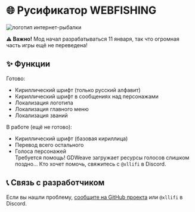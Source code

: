 # 🌐 Русификатор WEBFISHING

![логотип интернет-рыбалки](https://i.ibb.co/vDbgMz5/logo2.png)

**⚠️ Важно!** Мод начал разрабатываться 11 января, так что огромная часть игры ещё не переведена!

## ✨ Функции

Готово:

- Кириллический шрифт (только русский алфавит)
- Кириллический шрифт в сообщениях над персонажами
- Локализация логотипа
- Локализация главного меню
- Локализация званий

В работе (ещё не готово):

- Кириллический шрифт (базовая кириллица)
- Перевод всего остального
- Голоса персонажей  
  Требуется помощь! GDWeave загружает ресурсы голосов слишком поздно... Кто хочет помочь, свяжитесь с `@xllifi` в Discord.

## 📞 Связь с разработчиком

Если вы нашли проблему, [сообщите на GitHub проекта](https://github.com/xllifi/WFRus/issues/new) или `@xllifi` в Discord.